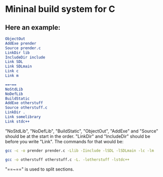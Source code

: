 # Mininal build system for C
## Here an example:

```CMake
ObjectOut
AddExe prender
Source prender.c
LinkDir lib
IncludeDir include
Link SDL
Link SDLmain
Link c
Link m

==~==
NoStdLib
NoDefLib
BuildStatic
AddExe otherstuff
Source otherstuff.c
LinkDir .
Link somelibrary
Link stdc++
```

"NoStdLib", "NoDefLib", "BuildStatic", "ObjectOut", "AddExe" and "Source" should be at the start in the order.
"LinkDir" and "IncludeDir" should be before you write "Link".
The commands for that would be:

```bash
gcc -c -o prender prender.c -Llib -Iinclude -lSDL -lSDLmain -lc -lm
```
```bash
gcc -o otherstuff otherstuff.c -L. -lotherstuff -lstdc++
```

"==~==" is used to split sections.
